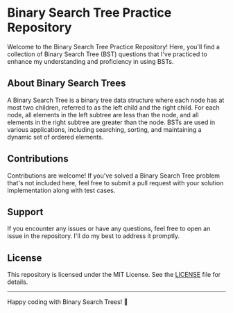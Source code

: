 # Binary Search Tree Practice Repository

Welcome to the Binary Search Tree Practice Repository! Here, you'll find a collection of Binary Search Tree (BST) questions that I've practiced to enhance my understanding and proficiency in using BSTs.

## About Binary Search Trees

A Binary Search Tree is a binary tree data structure where each node has at most two children, referred to as the left child and the right child. For each node, all elements in the left subtree are less than the node, and all elements in the right subtree are greater than the node. BSTs are used in various applications, including searching, sorting, and maintaining a dynamic set of ordered elements.

## Contributions

Contributions are welcome! If you've solved a Binary Search Tree problem that's not included here, feel free to submit a pull request with your solution implementation along with test cases.

## Support

If you encounter any issues or have any questions, feel free to open an issue in the repository. I'll do my best to address it promptly.

## License

This repository is licensed under the MIT License. See the [LICENSE](LICENSE) file for details.

---

Happy coding with Binary Search Trees! 🚀
